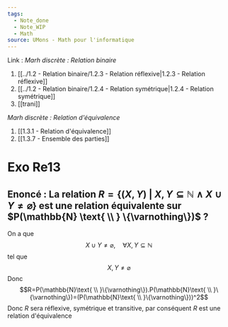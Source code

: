 ```yaml
---
tags:
  - Note_done
  - Note_WIP
  - Math
source: UMons - Math pour l'informatique
---
```


Link :
_Marh discrète : Relation binaire_
1. [[../1.2 - Relation binaire/1.2.3 - Relation réflexive|1.2.3 - Relation réflexive]]
2. [[../1.2 - Relation binaire/1.2.4 - Relation symétrique|1.2.4 - Relation symétrique]]
3. [[trani]]

_Marh discrète : Relation d'équivalence_
1. [[1.3.1 - Relation d'équivalence]]
2. [[1.3.7 - Ensemble des parties]]

# Exo Re13 
## Enoncé : La relation $R=\{(X,Y)\ |\ X,Y\subseteq \mathbb{N} \wedge X\cup Y \neq\varnothing \}$ est une relation équivalente sur $P(\mathbb{N} \text{ \\ } \{\varnothing\})$ ?
On a que $$X\cup Y\neq\varnothing,\quad \forall X,Y\subseteq\mathbb{N}$$ tel que $$X,Y\neq\varnothing$$ Donc $$R=P(\mathbb{N}\text{ \\ }\{\varnothing\}).P(\mathbb{N}\text{ \\ }\{\varnothing\})=(P(\mathbb{N}\text{ \\ }\{\varnothing\}))^2$$ Donc $R$ sera réflexive, symétrique et transitive, par conséquent $R$ est une relation d'équivalence